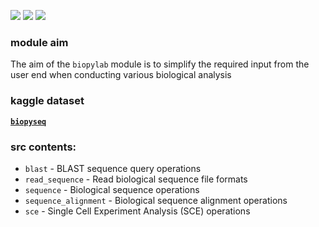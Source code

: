 ![](https://i.imgur.com/x1chlWl.png)
![](https://camo.githubusercontent.com/d38e6cc39779250a2835bf8ed3a72d10dbe3b05fa6527baa3f6f1e8e8bd056bf/68747470733a2f2f696d672e736869656c64732e696f2f62616467652f436f64652d507974686f6e2d696e666f726d6174696f6e616c3f7374796c653d666c6174266c6f676f3d707974686f6e266c6f676f436f6c6f723d776869746526636f6c6f723d326262633861) ![](https://badgen.net/badge/status/WIP/orange) 

### **module aim**
The aim of the <code>biopylab</code> module is to simplify the required input from the user end when conducting various biological analysis

### **kaggle** dataset
**<code>[biopyseq](https://www.kaggle.com/datasets/shtrausslearning/biopylib)</code>**

### **src** contents:
- <code>blast</code> - BLAST sequence query operations
- <code>read_sequence</code> - Read biological sequence file formats
- <code>sequence</code> - Biological sequence operations
- <code>sequence_alignment</code> - Biological sequence alignment operations
- <code>sce</code> - Single Cell Experiment Analysis (SCE) operations
